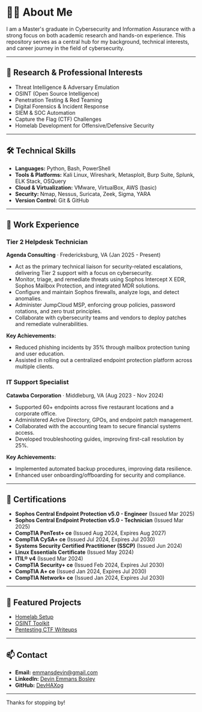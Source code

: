 # 👨‍💻 About Me

I am a Master's graduate in Cybersecurity and Information Assurance with a strong focus on both academic research and hands-on experience. This repository serves as a central hub for my background, technical interests, and career journey in the field of cybersecurity.

---

## 🔬 Research & Professional Interests

- Threat Intelligence & Adversary Emulation  
- OSINT (Open Source Intelligence)  
- Penetration Testing & Red Teaming  
- Digital Forensics & Incident Response  
- SIEM & SOC Automation  
- Capture the Flag (CTF) Challenges  
- Homelab Development for Offensive/Defensive Security

---

## 🛠️ Technical Skills

- **Languages:** Python, Bash, PowerShell  
- **Tools & Platforms:** Kali Linux, Wireshark, Metasploit, Burp Suite, Splunk, ELK Stack, OSQuery  
- **Cloud & Virtualization:** VMware, VirtualBox, AWS (basic)  
- **Security:** Nmap, Nessus, Suricata, Zeek, Sigma, YARA  
- **Version Control:** Git & GitHub

---

## 📜 Work Experience

### Tier 2 Helpdesk Technician  
**Agenda Consulting** · Fredericksburg, VA (Jan 2025 - Present)

- Act as the primary technical liaison for security-related escalations, delivering Tier 2 support with a focus on cybersecurity.  
- Monitor, triage, and remediate threats using Sophos Intercept X EDR, Sophos Mailbox Protection, and integrated MDR solutions.  
- Configure and maintain Sophos firewalls, analyze logs, and detect anomalies.  
- Administer JumpCloud MSP, enforcing group policies, password rotations, and zero trust principles.  
- Collaborate with cybersecurity teams and vendors to deploy patches and remediate vulnerabilities.

**Key Achievements:**
- Reduced phishing incidents by 35% through mailbox protection tuning and user education.  
- Assisted in rolling out a centralized endpoint protection platform across multiple clients.

### IT Support Specialist  
**Catawba Corporation** · Middleburg, VA (Aug 2023 - Nov 2024)

- Supported 60+ endpoints across five restaurant locations and a corporate office.  
- Administered Active Directory, GPOs, and endpoint patch management.  
- Collaborated with the accounting team to secure financial systems access.  
- Developed troubleshooting guides, improving first-call resolution by 25%.

**Key Achievements:**
- Implemented automated backup procedures, improving data resilience.  
- Enhanced user onboarding/offboarding for security and compliance.

---

## 📜 Certifications

- **Sophos Central Endpoint Protection v5.0 - Engineer** (Issued Mar 2025)  
- **Sophos Central Endpoint Protection v5.0 - Technician** (Issued Mar 2025)  
- **CompTIA PenTest+ ce** (Issued Aug 2024, Expires Aug 2027)  
- **CompTIA CySA+ ce** (Issued Jul 2024, Expires Jul 2030)  
- **Systems Security Certified Practitioner (SSCP)** (Issued Jun 2024)  
- **Linux Essentials Certificate** (Issued May 2024)  
- **ITIL® v4** (Issued Mar 2024)  
- **CompTIA Security+ ce** (Issued Feb 2024, Expires Jul 2030)  
- **CompTIA A+ ce** (Issued Jan 2024, Expires Jul 2030)  
- **CompTIA Network+ ce** (Issued Jan 2024, Expires Jul 2030)

---

## 📂 Featured Projects

- [Homelab Setup](https://github.com/DevHAXog/homelab)  
- [OSINT Toolkit](https://github.com/DevHAXog/osint-tools)  
- [Pentesting CTF Writeups](https://github.com/DevHAXog/ctf-writeups)  

---

## 📫 Contact

- **Email:** emmansdevin@gmail.com
- **LinkedIn:** [Devin Emmans Bosley](https://www.linkedin.com/in/devin-emmans-bosley-491bb9203/)  
- **GitHub:** [DevHAXog](https://github.com/DevHAXog)

---

Thanks for stopping by!
